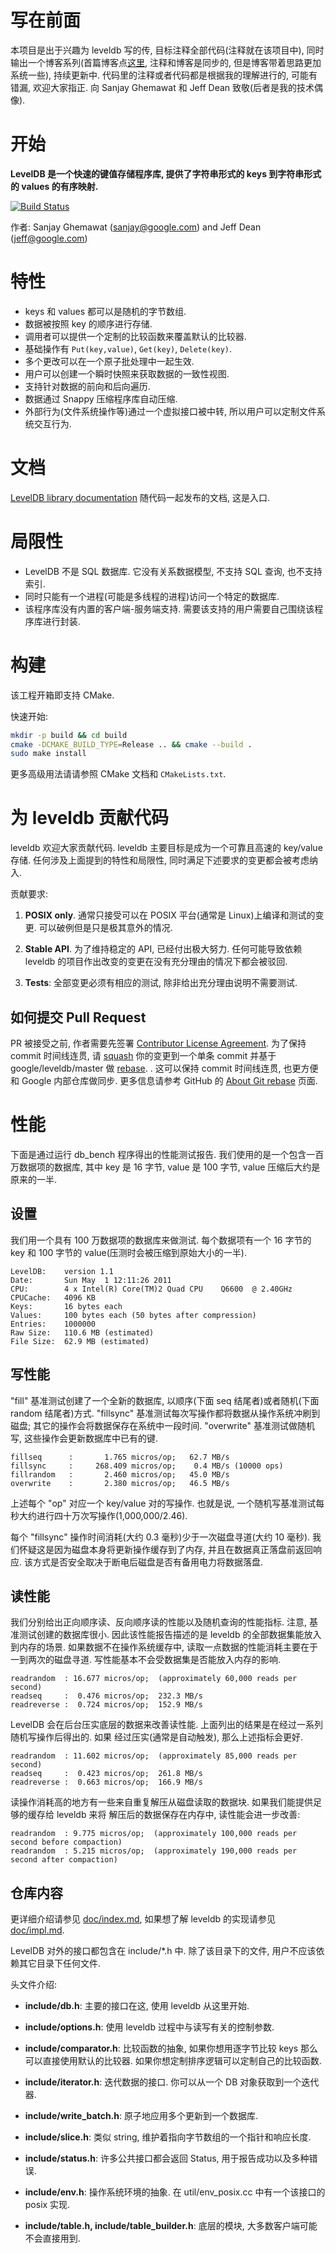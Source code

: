 
# 写在前面

本项目是出于兴趣为 leveldb 写的传, 目标注释全部代码(注释就在该项目中), 同时输出一个博客系列(首篇博客点[这里](https://chienlungcheung.github.io/2020/09/11/leveldb-annotations-0-usage-and-examples/), 注释和博客是同步的, 但是博客带着思路更加系统一些), 持续更新中. 代码里的注释或者代码都是根据我的理解进行的, 可能有错漏, 欢迎大家指正. 向 Sanjay Ghemawat 和 Jeff Dean 致敬(后者是我的技术偶像).

# 开始
**LevelDB 是一个快速的键值存储程序库, 提供了字符串形式的 keys 到字符串形式的 values 的有序映射.**

[![Build Status](https://travis-ci.org/google/leveldb.svg?branch=master)](https://travis-ci.org/google/leveldb)

作者: Sanjay Ghemawat (sanjay@google.com) and Jeff Dean (jeff@google.com)

# 特性

  * keys 和 values 都可以是随机的字节数组. 
  * 数据被按照 key 的顺序进行存储. 
  * 调用者可以提供一个定制的比较函数来覆盖默认的比较器. 
  * 基础操作有 `Put(key,value)`, `Get(key)`, `Delete(key)`. 
  * 多个更改可以在一个原子批处理中一起生效. 
  * 用户可以创建一个瞬时快照来获取数据的一致性视图. 
  * 支持针对数据的前向和后向遍历. 
  * 数据通过 Snappy 压缩程序库自动压缩. 
  * 外部行为(文件系统操作等)通过一个虚拟接口被中转, 所以用户可以定制文件系统交互行为. 

# 文档

  [LevelDB library documentation](doc/index.md) 随代码一起发布的文档, 这是入口.

# 局限性

  * LevelDB 不是 SQL 数据库. 它没有关系数据模型, 不支持 SQL 查询, 也不支持索引. 
  * 同时只能有一个进程(可能是多线程的进程)访问一个特定的数据库. 
  * 该程序库没有内置的客户端-服务端支持. 需要该支持的用户需要自己围绕该程序库进行封装. 


# 构建

该工程开箱即支持 CMake. 

快速开始: 
```bash
mkdir -p build && cd build
cmake -DCMAKE_BUILD_TYPE=Release .. && cmake --build .
sudo make install
```

更多高级用法请请参照 CMake 文档和 `CMakeLists.txt`. 

# 为 leveldb 贡献代码

leveldb 欢迎大家贡献代码. leveldb 主要目标是成为一个可靠且高速的 key/value 存储. 任何涉及上面提到的特性和局限性, 同时满足下述要求的变更都会被考虑纳入. 

贡献要求:

1. **POSIX only**. 通常只接受可以在 POSIX 平台(通常是 Linux)上编译和测试的变更. 可以破例但是只是极其意外的情况.

2. **Stable API**. 为了维持稳定的 API, 已经付出极大努力. 任何可能导致依赖 leveldb 的项目作出改变的变更在没有充分理由的情况下都会被驳回.

3. **Tests**: 全部变更必须有相应的测试, 除非给出充分理由说明不需要测试.

## 如何提交 Pull Request

PR 被接受之前, 作者需要先签署 [Contributor License Agreement](https://cla.developers.google.com/). 为了保持 commit 时间线连贯, 请 [squash](https://git-scm.com/book/en/v2/Git-Tools-Rewriting-History#Squashing-Commits) 你的变更到一个单条 commit 并基于 google/leveldb/master 做 [rebase](https://git-scm.com/docs/git-rebase). . 这可以保持 commit 时间线连贯, 也更方便和 Google 内部仓库做同步. 更多信息请参考 GitHub 的 [About Git rebase](https://help.github.com/articles/about-git-rebase/) 页面.

# 性能

下面是通过运行 db_bench 程序得出的性能测试报告. 我们使用的是一个包含一百万数据项的数据库, 
其中 key 是 16 字节, value 是 100 字节, value 压缩后大约是原来的一半. 

## 设置

我们用一个具有 100 万数据项的数据库来做测试. 每个数据项有一个 16 字节的 key  和 100 字节的 value(压测时会被压缩到原始大小的一半).

    LevelDB:    version 1.1
    Date:       Sun May  1 12:11:26 2011
    CPU:        4 x Intel(R) Core(TM)2 Quad CPU    Q6600  @ 2.40GHz
    CPUCache:   4096 KB
    Keys:       16 bytes each
    Values:     100 bytes each (50 bytes after compression)
    Entries:    1000000
    Raw Size:   110.6 MB (estimated)
    File Size:  62.9 MB (estimated)

## 写性能

"fill" 基准测试创建了一个全新的数据库, 以顺序(下面 seq 结尾者)或者随机(下面 random 结尾者)方式. 
"fillsync" 基准测试每次写操作都将数据从操作系统冲刷到磁盘; 其它的操作会将数据保存在系统中一段时间. 
"overwrite" 基准测试做随机写, 这些操作会更新数据库中已有的键. 

    fillseq      :       1.765 micros/op;   62.7 MB/s
    fillsync     :     268.409 micros/op;    0.4 MB/s (10000 ops)
    fillrandom   :       2.460 micros/op;   45.0 MB/s
    overwrite    :       2.380 micros/op;   46.5 MB/s

上述每个 "op" 对应一个 key/value 对的写操作. 也就是说, 一个随机写基准测试每秒大约进行四十万次写操作(1,000,000/2.46). 

每个 "fillsync" 操作时间消耗(大约 0.3 毫秒)少于一次磁盘寻道(大约 10 毫秒). 我们怀疑这是因为磁盘本身将更新操作缓存到了内存, 
并且在数据真正落盘前返回响应. 该方式是否安全取决于断电后磁盘是否有备用电力将数据落盘. 


## 读性能

我们分别给出正向顺序读、反向顺序读的性能以及随机查询的性能指标. 注意, 基准测试创建的数据库很小. 
因此该性能报告描述的是 leveldb 的全部数据集能放入到内存的场景. 如果数据不在操作系统缓存中, 
读取一点数据的性能消耗主要在于一到两次的磁盘寻道. 写性能基本不会受数据集是否能放入内存的影响. 

    readrandom  : 16.677 micros/op;  (approximately 60,000 reads per second)
    readseq     :  0.476 micros/op;  232.3 MB/s
    readreverse :  0.724 micros/op;  152.9 MB/s

LevelDB 会在后台压实底层的数据来改善读性能. 上面列出的结果是在经过一系列随机写操作后得出的. 如果
经过压实(通常是自动触发), 那么上述指标会更好. 

    readrandom  : 11.602 micros/op;  (approximately 85,000 reads per second)
    readseq     :  0.423 micros/op;  261.8 MB/s
    readreverse :  0.663 micros/op;  166.9 MB/s
    
读操作消耗高的地方有一些来自重复解压从磁盘读取的数据块. 如果我们能提供足够的缓存给 leveldb 来将
解压后的数据保存在内存中, 读性能会进一步改善: 
   
    readrandom  : 9.775 micros/op;  (approximately 100,000 reads per second before compaction)
    readrandom  : 5.215 micros/op;  (approximately 190,000 reads per second after compaction) 

## 仓库内容

更详细介绍请参见 [doc/index.md](doc/index.md), 如果想了解 leveldb 的实现请参见 [doc/impl.md](doc/impl.md). 

LevelDB 对外的接口都包含在 include/*.h 中. 除了该目录下的文件, 用户不应该依赖其它目录下任何文件. 

头文件介绍: 

* **include/db.h**: 主要的接口在这, 使用 leveldb 从这里开始. 

* **include/options.h**: 使用 leveldb 过程中与读写有关的控制参数. 

* **include/comparator.h**: 比较函数的抽象, 如果你想用逐字节比较 keys 那么可以直接使用默认的比较器. 如果你想定制排序逻辑可以定制自己的比较函数. 

* **include/iterator.h**: 迭代数据的接口. 你可以从一个 DB 对象获取到一个迭代器. 

* **include/write_batch.h**: 原子地应用多个更新到一个数据库. 

* **include/slice.h**: 类似 string, 维护着指向字节数组的一个指针和响应长度. 

* **include/status.h**: 许多公共接口都会返回 Status, 用于报告成功以及多种错误. 

* **include/env.h**: 操作系统环境的抽象. 在 util/env_posix.cc 中有一个该接口的 posix 实现. 

* **include/table.h, include/table_builder.h**: 底层的模块, 大多数客户端可能不会直接用到. 
